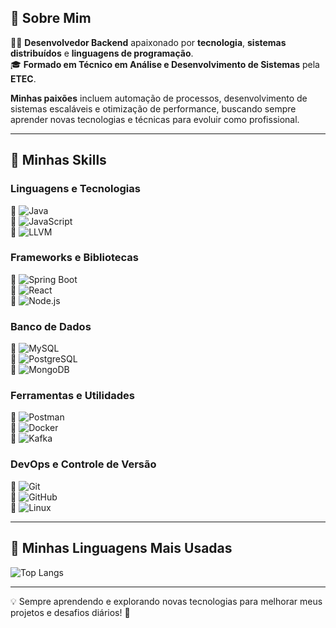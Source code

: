 ## 🌟 Sobre Mim

👨‍💻 **Desenvolvedor Backend** apaixonado por **tecnologia**, **sistemas distribuídos** e **linguagens de programação**.  
🎓 **Formado em Técnico em Análise e Desenvolvimento de Sistemas** pela **ETEC**.  

**Minhas paixões** incluem automação de processos, desenvolvimento de sistemas escaláveis e otimização de performance, buscando sempre aprender novas tecnologias e técnicas para evoluir como profissional.

---

## 🚀 Minhas Skills

### **Linguagens e Tecnologias**
📌 ![Java](https://img.shields.io/badge/-Java-007396?style=for-the-badge&logo=Java&logoColor=white)  
📌 ![JavaScript](https://img.shields.io/badge/-JavaScript-F7DF1E?style=for-the-badge&logo=javascript&logoColor=black)  
📌 ![LLVM](https://img.shields.io/badge/-LLVM-262D3A?style=for-the-badge&logo=llvm&logoColor=white)  

### **Frameworks e Bibliotecas**
📌 ![Spring Boot](https://img.shields.io/badge/-Spring%20Boot-6DB33F?style=for-the-badge&logo=spring&logoColor=white)  
📌 ![React](https://img.shields.io/badge/-React-61DAFB?style=for-the-badge&logo=react&logoColor=black)  
📌 ![Node.js](https://img.shields.io/badge/-Node.js-339933?style=for-the-badge&logo=node.js&logoColor=white)

### **Banco de Dados**
📌 ![MySQL](https://img.shields.io/badge/-MySQL-4479A1?style=for-the-badge&logo=mysql&logoColor=white)  
📌 ![PostgreSQL](https://img.shields.io/badge/-PostgreSQL-336791?style=for-the-badge&logo=postgresql&logoColor=white)  
📌 ![MongoDB](https://img.shields.io/badge/-MongoDB-47A248?style=for-the-badge&logo=mongodb&logoColor=white)

### **Ferramentas e Utilidades**
📌 ![Postman](https://img.shields.io/badge/-Postman-FF6C37?style=for-the-badge&logo=postman&logoColor=white)  
📌 ![Docker](https://img.shields.io/badge/-Docker-2496ED?style=for-the-badge&logo=docker&logoColor=white)  
📌 ![Kafka](https://img.shields.io/badge/-Kafka-231F20?style=for-the-badge&logo=apache-kafka&logoColor=white)

### **DevOps e Controle de Versão**
📌 ![Git](https://img.shields.io/badge/-Git-F05032?style=for-the-badge&logo=git&logoColor=white)  
📌 ![GitHub](https://img.shields.io/badge/-GitHub-181717?style=for-the-badge&logo=github&logoColor=white)  
📌 ![Linux](https://img.shields.io/badge/-Linux-FCC624?style=for-the-badge&logo=linux&logoColor=black)

---

## 🚀 Minhas Linguagens Mais Usadas

![Top Langs](https://github-readme-stats.vercel.app/api/top-langs/?username=Halleey&layout=compact)

---

💡 Sempre aprendendo e explorando novas tecnologias para melhorar meus projetos e desafios diários! 🚀
